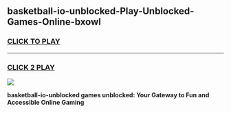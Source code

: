 
## basketball-io-unblocked-Play-Unblocked-Games-Online-bxowl
<h3>
<a href="https://premium76.site?title=basketball-io-unblocked&ref=25A">CLICK TO PLAY</a></h3>
<hr>

<h3>
<a href="https://premium76.site?title=basketball-io-unblocked&ref=25A">CLICK 2 PLAY</a>
  
</h3>

<a href="https://premium76.site?title=basketball-io-unblocked&ref=25A"><img src="https://clearcache.store/games.png"></a>


**basketball-io-unblocked games unblocked: Your Gateway to Fun and Accessible Online Gaming**
